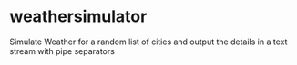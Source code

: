 # weathersimulator
Simulate Weather for a random list of cities and output the details in a text stream with  pipe separators
